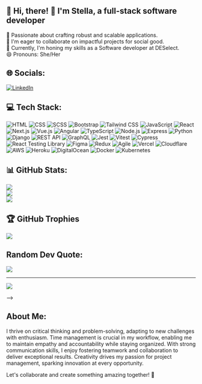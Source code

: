 ## 💫 Hi, there! 👋 I'm Stella, a full-stack software developer
🔭 Passionate about crafting robust and scalable applications.<br>
👯 I'm eager to collaborate on impactful projects for social good.<br>
🌱 Currently, I'm honing my skills as a Software developer at DESelect.<br>
😄 Pronouns: She/Her

## 🌐 Socials:
[![LinkedIn](https://img.shields.io/badge/LinkedIn-%230077B5.svg?logo=linkedin&logoColor=white)](https://linkedin.com/in/stella-sikhila)

## 💻 Tech Stack:
![HTML](https://img.shields.io/badge/HTML-%23239120.svg?style=for-the-badge&logo=html5&logoColor=white) ![CSS](https://img.shields.io/badge/CSS-%23239120.svg?style=for-the-badge&logo=css3&logoColor=white) ![SCSS](https://img.shields.io/badge/SCSS-%23CC6699.svg?style=for-the-badge&logo=sass&logoColor=white) ![Bootstrap](https://img.shields.io/badge/Bootstrap-%23563D7C.svg?style=for-the-badge&logo=bootstrap&logoColor=white) ![Tailwind CSS](https://img.shields.io/badge/Tailwind_CSS-%231a202c.svg?style=for-the-badge&logo=tailwind-css&logoColor=white) ![JavaScript](https://img.shields.io/badge/JavaScript-%23F7DF1E.svg?style=for-the-badge&logo=javascript&logoColor=black) ![React](https://img.shields.io/badge/React-%2361DAFB.svg?style=for-the-badge&logo=react&logoColor=white) ![Next.js](https://img.shields.io/badge/Next.js-%23000000.svg?style=for-the-badge&logo=next.js&logoColor=white) ![Vue.js](https://img.shields.io/badge/Vue.js-%234FC08D.svg?style=for-the-badge&logo=vue.js&logoColor=white) ![Angular](https://img.shields.io/badge/Angular-%23DD0031.svg?style=for-the-badge&logo=angular&logoColor=white) ![TypeScript](https://img.shields.io/badge/TypeScript-%23007ACC.svg?style=for-the-badge&logo=typescript&logoColor=white) ![Node.js](https://img.shields.io/badge/Node.js-%2343853D.svg?style=for-the-badge&logo=node.js&logoColor=white) ![Express](https://img.shields.io/badge/Express-%23000000.svg?style=for-the-badge&logo=express&logoColor=white) ![Python](https://img.shields.io/badge/Python-%233776AB.svg?style=for-the-badge&logo=python&logoColor=white) ![Django](https://img.shields.io/badge/Django-%23092E20.svg?style=for-the-badge&logo=django&logoColor=white) ![REST API](https://img.shields.io/badge/REST_API-%23000000.svg?style=for-the-badge&logo=rest&logoColor=white) ![GraphQL](https://img.shields.io/badge/GraphQL-%23E10098.svg?style=for-the-badge&logo=graphql&logoColor=white) ![Jest](https://img.shields.io/badge/Jest-%23C21325.svg?style=for-the-badge&logo=jest&logoColor=white) ![Vitest](https://img.shields.io/badge/Vitest-%23FF6699.svg?style=for-the-badge&logo=vitest&logoColor=white) ![Cypress](https://img.shields.io/badge/Cypress-%23E4E239.svg?style=for-the-badge&logo=cypress&logoColor=white) ![React Testing Library](https://img.shields.io/badge/React_Testing_Library-%23E33332.svg?style=for-the-badge&logo=testinglibrary&logoColor=white) ![Figma](https://img.shields.io/badge/Figma-%23F24E1E.svg?style=for-the-badge&logo=figma&logoColor=white) ![Redux](https://img.shields.io/badge/Redux-%23764ABC.svg?style=for-the-badge&logo=redux&logoColor=white) ![Agile](https://img.shields.io/badge/Agile-%2320232A.svg?style=for-the-badge&logo=agile&logoColor=white) ![Vercel](https://img.shields.io/badge/Vercel-%23000000.svg?style=for-the-badge&logo=vercel&logoColor=white) ![Cloudflare](https://img.shields.io/badge/Cloudflare-%23F38020.svg?style=for-the-badge&logo=cloudflare&logoColor=white) ![AWS](https://img.shields.io/badge/AWS-%23FF9900.svg?style=for-the-badge&logo=amazonaws&logoColor=white) ![Heroku](https://img.shields.io/badge/Heroku-%23430098.svg?style=for-the-badge&logo=heroku&logoColor=white) ![DigitalOcean](https://img.shields.io/badge/DigitalOcean-%230080FF.svg?style=for-the-badge&logo=digitalocean&logoColor=white) ![Docker](https://img.shields.io/badge/Docker-%232496ED.svg?style=for-the-badge&logo=docker&logoColor=white) ![Kubernetes](https://img.shields.io/badge/Kubernetes-%23326CE5.svg?style=for-the-badge&logo=kubernetes&logoColor=white)

##  📊 GitHub Stats:
![](https://github-readme-stats.vercel.app/api?username=stellavin&theme=dark&hide_border=false&include_all_commits=false&count_private=false)<br/>
![](https://github-readme-streak-stats.herokuapp.com/?user=stellavin&theme=dark&hide_border=false)<br/>
![](https://github-readme-stats.vercel.app/api/top-langs/?username=stellavin&theme=dark&hide_border=false&include_all_commits=false&count_private=false&layout=compact)


## 🏆 GitHub Trophies
![](https://github-profile-trophy.vercel.app/?username=stellavin&theme=radical&no-frame=false&no-bg=true&margin-w=4)

## Random Dev Quote:
![](https://quotes-github-readme.vercel.app/api?type=horizontal&theme=dark)

---
[![](https://visitcount.itsvg.in/api?id=stellavin&icon=0&color=0)](https://visitcount.itsvg.in)

-->

## About Me:
I thrive on critical thinking and problem-solving, adapting to new challenges with enthusiasm. Time management is crucial in my workflow, enabling me to maintain empathy and accountability while staying organized. With strong communication skills, I enjoy fostering teamwork and collaboration to deliver exceptional results. Creativity drives my passion for project management, sparking innovation at every opportunity.

Let's collaborate and create something amazing together! 🚀
